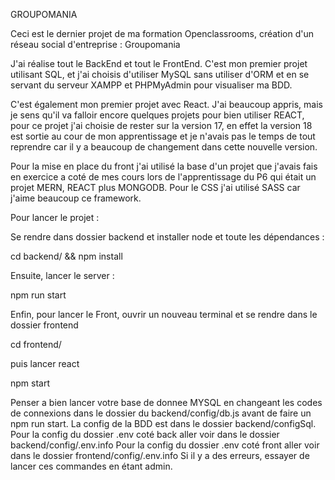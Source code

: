 GROUPOMANIA

Ceci est le dernier projet de ma formation Openclassrooms, création d'un réseau social d'entreprise : Groupomania

J'ai réalise tout le BackEnd et tout le FrontEnd. C'est mon premier projet utilisant SQL, et j'ai choisis d'utiliser MySQL sans utiliser d'ORM et en se servant du serveur XAMPP et PHPMyAdmin pour visualiser ma BDD.

C'est également mon premier projet avec React. J'ai beaucoup appris, mais je sens qu'il va falloir encore quelques projets pour bien utiliser REACT, pour ce projet j'ai choisie de rester sur la version 17, en effet la version 18 est sortie au cour de mon apprentissage et je n'avais pas le temps de tout reprendre car il y a beaucoup de changement dans cette nouvelle version.

Pour la mise en place du front j'ai utilisé la base d'un projet que j'avais fais en exercice a coté de mes cours lors de l'apprentissage du P6 qui était un projet MERN, REACT plus MONGODB. Pour le CSS j'ai utilisé SASS car j'aime beaucoup ce framework.

Pour lancer le projet :

Se rendre dans dossier backend et installer node et toute les dépendances :

cd backend/ && npm install

Ensuite, lancer le server :

npm run start

Enfin, pour lancer le Front, ouvrir un nouveau terminal et se rendre dans le dossier frontend

cd frontend/

puis lancer react

npm start

Penser a bien lancer votre base de donnee MYSQL en changeant les codes de connexions dans le dossier du backend/config/db.js avant de faire un npm run start.
La config de la BDD est dans le dossier backend/configSql.
Pour la config du dossier .env coté back aller voir dans le dossier backend/config/.env.info
Pour la config du dossier .env coté front aller voir dans le dossier frontend/config/.env.info
Si il y a des erreurs, essayer de lancer ces commandes en étant admin.
